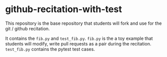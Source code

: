 # github-recitation-with-test

This repository is the base repository that students will fork and use for the git / github recitation.

It contains the `fib.py` and `test_fib.py`. `fib.py` is the a toy example that students will modify, write pull requests as a pair during the recitation. `test_fib.py` contains the pytest test cases.
